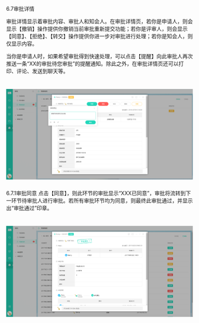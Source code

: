 6.7审批详情

审批详情显示着审批内容、审批人和知会人。在审批详情页，若你是申请人，则会显示【撤销】操作提供你撤销当前审批重新提交功能；若你是评审人，则会显示【同意】、【拒绝】、【转交】操作提供你进一步对审批进行处理；若你是知会人，则仅显示内容。

当你是申请人时，如果希望审批得到快速处理，可以点击【提醒】向此审批人再次推送一条“XX的审批待您审批”的提醒通知。除此之外，在审批详情页还可以打印、评论、发送到聊天等。

# ![](/assets/6.7审批详情.png)

6.7.1审批同意
点击【同意】，则此环节的审批显示“XXX已同意”，审批将流转到下一环节待审批人进行审批。若所有审批环节均为同意，则最终此审批通过，并显示出“审批通过”印章。

# ![](/assets/6.7审批同意.png)